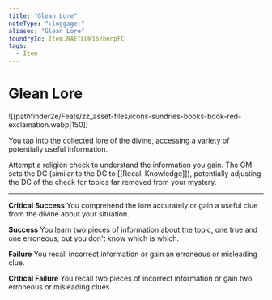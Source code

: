 ```yaml
---
title: "Glean Lore"
noteType: ":luggage:"
aliases: "Glean Lore"
foundryId: Item.RAETLOW16zbenpFC
tags:
  - Item
---
```


# Glean Lore
![[pathfinder2e/Feats/zz_asset-files/icons-sundries-books-book-red-exclamation.webp|150]]

You tap into the collected lore of the divine, accessing a variety of potentially useful information.

Attempt a religion  check to understand the information you gain. The GM sets the DC (similar to the DC to [[Recall Knowledge]]), potentially adjusting the DC of the check for topics far removed from your mystery.

* * *

**Critical Success** You comprehend the lore accurately or gain a useful clue from the divine about your situation.

**Success** You learn two pieces of information about the topic, one true and one erroneous, but you don't know which is which.

**Failure** You recall incorrect information or gain an erroneous or misleading clue.

**Critical Failure** You recall two pieces of incorrect information or gain two erroneous or misleading clues.
